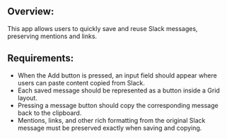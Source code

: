 ## Overview:
This app allows users to quickly save and reuse Slack messages, preserving mentions and links.

## Requirements:
- When the Add button is pressed, an input field should appear where users can paste content copied from Slack.
- Each saved message should be represented as a button inside a Grid layout.
- Pressing a message button should copy the corresponding message back to the clipboard.
- Mentions, links, and other rich formatting from the original Slack message must be preserved exactly when saving and copying.

